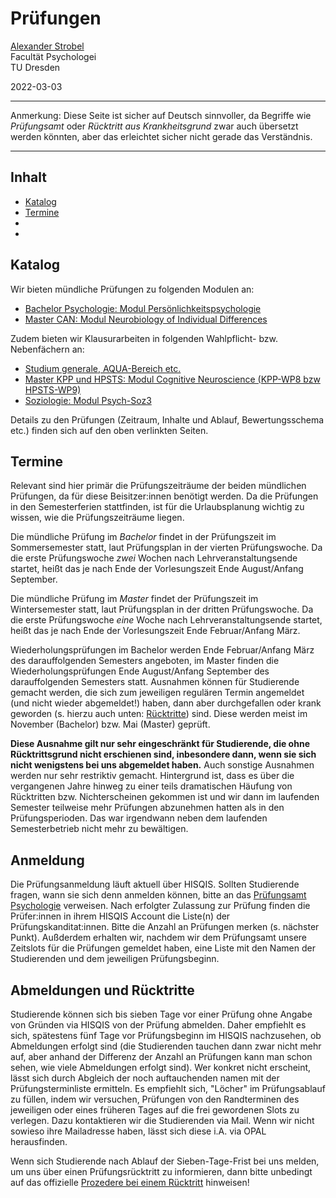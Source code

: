 # Prüfungen

[Alexander Strobel](mailto:alexander.strobel@tu-dresden.de)<br>
Facultät Psychologei<br>
TU Dresden

2022-03-03

---

Anmerkung: Diese Seite ist sicher auf Deutsch sinnvoller, da Begriffe wie *Prüfungsamt* oder *Rücktritt aus Krankheitsgrund* zwar auch übersetzt werden könnten, aber das erleichtet sicher nicht gerade das Verständnis.

---

## Inhalt

- [Katalog](#katalog)
- [Termine](#termine)
- []()
- []()

## Katalog

Wir bieten mündliche Prüfungen zu folgenden Modulen an:

- [Bachelor Psychologie: Modul Persönlichkeitspsychologie](https://tu-dresden.de/mn/psychologie/ifap/differentielle-psychologie/studium/pruefungen/modul-pp)
- [Master CAN: Modul Neurobiology of Individual Differences](https://tu-dresden.de/mn/psychologie/ifap/differentielle-psychologie/studium/pruefungen/modul-can4)

Zudem bieten wir Klausurarbeiten in folgenden Wahlpflicht- bzw. Nebenfächern an:

- [Studium generale, AQUA-Bereich etc.](https://tu-dresden.de/mn/psychologie/ifap/differentielle-psychologie/studium/pruefungen/klausuren-pp-i-ii)
- [Master KPP und HPSTS: Modul Cognitive Neuroscience (KPP-WP8 bzw HPSTS-WP9)](https://tu-dresden.de/mn/psychologie/ifap/differentielle-psychologie/studium/pruefungen/copy_of_modul-can4)
- [Soziologie: Modul Psych-Soz3](https://tu-dresden.de/mn/psychologie/ifap/differentielle-psychologie/studium/pruefungen/modul-psych-soz3)

Details zu den Prüfungen (Zeitraum, Inhalte und Ablauf, Bewertungsschema etc.) finden sich auf den oben verlinkten Seiten.


## Termine

Relevant sind hier primär die Prüfungszeiträume der beiden mündlichen Prüfungen, da für diese Beisitzer:innen benötigt werden. Da die Prüfungen in den Semesterferien stattfinden, ist für die Urlaubsplanung wichtig zu wissen, wie die Prüfungszeiträume liegen.

Die mündliche Prüfung im *Bachelor* findet in der Prüfungszeit im Sommersemester statt, laut Prüfungsplan in der vierten Prüfungswoche. Da die erste Prüfungswoche *zwei* Wochen nach Lehrveranstaltungsende startet, heißt das je nach Ende der Vorlesungszeit Ende August/Anfang September. 

Die mündliche Prüfung im *Master* findet der Prüfungszeit im Wintersemester statt, laut Prüfungsplan in der dritten Prüfungswoche. Da die erste Prüfungswoche *eine* Woche nach Lehrveranstaltungsende startet, heißt das je nach Ende der Vorlesungszeit Ende Februar/Anfang März. 

Wiederholungsprüfungen im Bachelor werden Ende Februar/Anfang März des darauffolgenden Semesters angeboten, im Master finden die Wiederholungsprüfungen Ende August/Anfang September des darauffolgenden Semesters statt. Ausnahmen können für Studierende gemacht werden, die sich zum jeweiligen regulären Termin angemeldet (und nicht wieder abgemeldet!) haben, dann aber durchgefallen oder krank geworden (s. hierzu auch unten: [Rücktritte](#abmeldungen-und-rücktritte)) sind. Diese werden meist im November (Bachelor) bzw. Mai (Master) geprüft. 

**Diese Ausnahme gilt nur sehr eingeschränkt für Studierende, die ohne Rücktrittsgrund nicht erschienen sind, inbesondere dann, wenn sie sich nicht wenigstens bei uns abgemeldet haben.** Auch sonstige Ausnahmen werden nur sehr restriktiv gemacht. Hintergrund ist, dass es über die vergangenen Jahre hinweg zu einer teils dramatischen Häufung von Rücktritten bzw. Nichterscheinen gekommen ist und wir dann im laufenden Semester teilweise mehr Prüfungen abzunehmen hatten als in den Prüfungsperioden. Das war irgendwann neben dem laufenden Semesterbetrieb nicht mehr zu bewältigen.

## Anmeldung

Die Prüfungsanmeldung läuft aktuell über HISQIS. Sollten Studierende fragen, wann sie sich denn anmelden können, bitte an das [Prüfungsamt Psychologie](https://tu-dresden.de/mn/psychologie/studium/pruefungsamt) verweisen. <!-- ggf. übliche Anmeldezeiträume in Erfahrung bringen und hier aufführen --> Nach erfolgter Zulassung zur Prüfung finden die Prüfer:innen in ihrem HISQIS Account die Liste(n) der Prüfungskanditat:innen. Bitte die Anzahl an Prüfungen merken (s. nächster Punkt). Außderdem erhalten wir, nachdem wir dem Prüfungsamt unsere Zeitslots für die Prüfungen gemeldet haben, eine Liste mit den Namen der Studierenden und dem jeweiligen Prüfungsbeginn. 

## Abmeldungen und Rücktritte

Studierende können sich bis sieben Tage vor einer Prüfung ohne Angabe von Gründen via HISQIS von der Prüfung abmelden. Daher empfiehlt es sich, spätestens fünf Tage vor Prüfungsbeginn im HISQIS nachzusehen, ob Abmeldungen erfolgt sind (die Studierenden tauchen dann zwar nicht mehr auf, aber anhand der Differenz der Anzahl an Prüfungen kann man schon sehen, wie viele Abmeldungen erfolgt sind). Wer konkret nicht erscheint, lässt sich durch Abgleich der noch auftauchenden namen mit der Prüfungsterminliste ermitteln. Es empfiehlt sich, "Löcher" im Prüfungsablauf zu füllen, indem wir versuchen, Prüfungen von den Randterminen des jeweiligen oder eines früheren Tages auf die frei gewordenen Slots zu verlegen. Dazu kontaktieren wir die Studierenden via Mail. Wenn wir nicht sowieso ihre Mailadresse haben, lässt sich diese i.A. via OPAL herausfinden. 

Wenn sich Studierende nach Ablauf der Sieben-Tage-Frist bei uns melden, um uns über einen Prüfungsrücktritt zu informieren, dann bitte unbedingt auf das offizielle [Prozedere bei einem Rücktritt](https://tu-dresden.de/mn/psychologie/studium/pruefungsamt/abmeldungen-und-ruecktritte) hinweisen!


